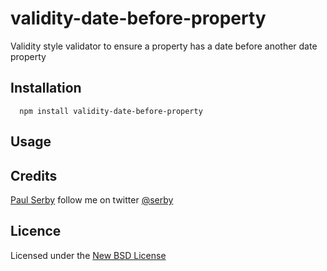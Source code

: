 # validity-date-before-property

Validity style validator to ensure a property has a date before another date property

## Installation

      npm install validity-date-before-property

## Usage

## Credits
[Paul Serby](https://github.com/serby/) follow me on twitter [@serby](http://twitter.com/serby)

## Licence
Licensed under the [New BSD License](http://opensource.org/licenses/bsd-license.php)
